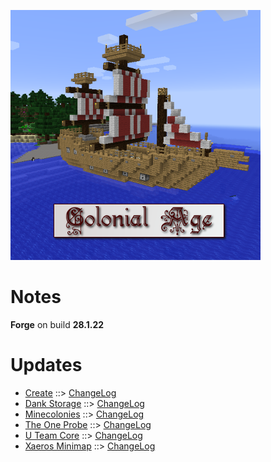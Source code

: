 ![COLONIAL AGE LOGO](https://github.com/kreezxil/kreezcraft.com/blob/master/images/colonial%20age.png)

# Notes
**Forge** on build **28.1.22**

# Updates
- [Create](https://www.curseforge.com/minecraft/mc-mods/create) ::> [ChangeLog](https://www.curseforge.com/minecraft/mc-mods/create/files/2794099)
- [Dank Storage](https://www.curseforge.com/minecraft/mc-mods/dank-storage) ::> [ChangeLog](https://www.curseforge.com/minecraft/mc-mods/dank-storage/files/2795821)
- [Minecolonies](https://www.curseforge.com/minecraft/mc-mods/minecolonies) ::> [ChangeLog](https://www.curseforge.com/minecraft/mc-mods/minecolonies/files/2796834)
- [The One Probe](https://www.curseforge.com/minecraft/mc-mods/the-one-probe) ::> [ChangeLog](https://www.curseforge.com/minecraft/mc-mods/the-one-probe/files/2796414)
- [U Team Core](https://www.curseforge.com/minecraft/mc-mods/u-team-core) ::> [ChangeLog](https://www.curseforge.com/minecraft/mc-mods/u-team-core/files/2794938)
- [Xaeros Minimap](https://www.curseforge.com/minecraft/mc-mods/xaeros-minimap) ::> [ChangeLog](https://www.curseforge.com/minecraft/mc-mods/xaeros-minimap/files/2795108)
